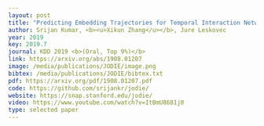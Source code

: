 ```yaml
--- 
layout: post
title: "Predicting Embedding Trajectories for Temporal Interaction Networks"
author: Srijan Kumar, <b><u>Xikun Zhang</u></b>, Jure Leskovec
year: 2019
key: 2019.7
journal: KDD 2019 <b>(Oral, Top 9%)</b>
link: https://arxiv.org/abs/1908.01207
image: /media/publications/JODIE/image.png
bibtex: /media/publications/JODIE/bibtex.txt
pdf: https://arxiv.org/pdf/1908.01207.pdf
code: https://github.com/srijankr/jodie/
website: https://snap.stanford.edu/jodie/
video: https://www.youtube.com/watch?v=ItBmU8681j0
type: selected paper
---
```

